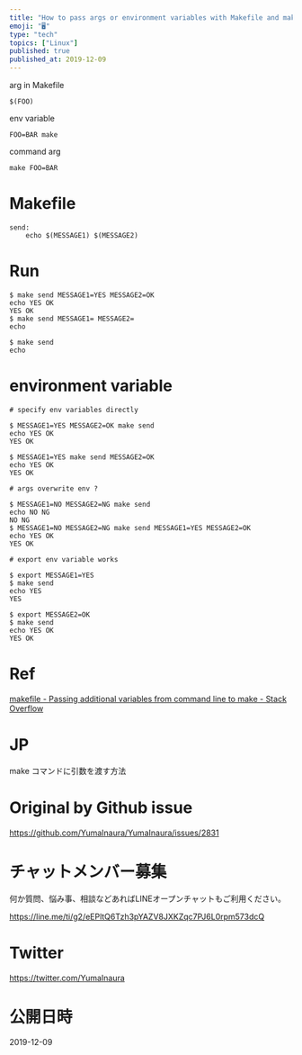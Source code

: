 ```yaml
---
title: "How to pass args or environment variables with Makefile and make comma"
emoji: "🖥"
type: "tech"
topics: ["Linux"]
published: true
published_at: 2019-12-09
---
```


arg in Makefile

`$(FOO)` 

env variable

`FOO=BAR make`

command arg

`make FOO=BAR`

# Makefile

```
send:
	echo $(MESSAGE1) $(MESSAGE2)
```

# Run

```
$ make send MESSAGE1=YES MESSAGE2=OK
echo YES OK
YES OK
$ make send MESSAGE1= MESSAGE2=
echo

$ make send
echo
```

# environment variable

```
# specify env variables directly

$ MESSAGE1=YES MESSAGE2=OK make send
echo YES OK
YES OK

$ MESSAGE1=YES make send MESSAGE2=OK
echo YES OK
YES OK

# args overwrite env ?

$ MESSAGE1=NO MESSAGE2=NG make send
echo NO NG
NO NG
$ MESSAGE1=NO MESSAGE2=NG make send MESSAGE1=YES MESSAGE2=OK
echo YES OK
YES OK

# export env variable works

$ export MESSAGE1=YES
$ make send
echo YES
YES

$ export MESSAGE2=OK
$ make send
echo YES OK
YES OK
```

# Ref

[makefile - Passing additional variables from command line to make - Stack Overflow](https://stackoverflow.com/questions/2826029/passing-additional-variables-from-command-line-to-make)

# JP

make コマンドに引数を渡す方法


# Original by Github issue

https://github.com/YumaInaura/YumaInaura/issues/2831








<!-- Update From Qiita API -->

# チャットメンバー募集


何か質問、悩み事、相談などあればLINEオープンチャットもご利用ください。

https://line.me/ti/g2/eEPltQ6Tzh3pYAZV8JXKZqc7PJ6L0rpm573dcQ





# Twitter


https://twitter.com/YumaInaura


<!-- Update From Qiita API -->



# 公開日時

2019-12-09
